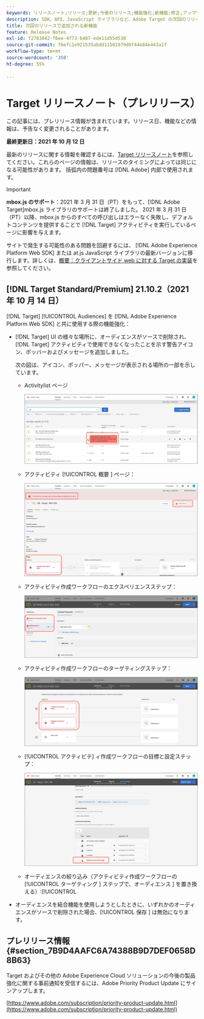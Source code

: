 ```yaml
---
keywords: リリースノート;リリース;更新;今後のリリース;機能強化;新機能;修正;アップデート;プレリリース
description: SDK、API、JavaScript ライブラリなど、Adobe Target の次回のリリースに含まれている新機能、機能強化および修正について説明します。
title: 次回のリリースで追加される新機能
feature: Release Notes
exl-id: f2783042-f6ee-4f73-b487-ede11d55d530
source-git-commit: f6efc1e921535abdd11501979d6f44e84e443a1f
workflow-type: tm+mt
source-wordcount: '358'
ht-degree: 55%

---
```


# Target リリースノート（プレリリース）

この記事には、プレリリース情報が含まれています。リリース日、機能などの情報は、予告なく変更されることがあります。

**最終更新日：2021 年 10 月 12 日**

最新のリリースに関する情報を確認するには、[Target リリースノート](release-notes.md)を参照してください。これらのページの情報は、リリースのタイミングによっては同じになる可能性があります。 括弧内の問題番号は [!DNL Adobe] 内部で使用されます。

>[!IMPORTANT]
>
>**mbox.js のサポート**：2021 年 3 月 31 日（PT）をもって、[!DNL Adobe Target]mbox.js ライブラリのサポートは終了しました。 2021 年 3 月 31 日（PT）以降、mbox.js からのすべての呼び出しはエラーなく失敗し、デフォルトコンテンツを提供することで [!DNL Target] アクティビティを実行しているページに影響を与えます。
>
>サイトで発生する可能性のある問題を回避するには、 [!DNL Adobe Experience Platform Web SDK] または at.js JavaScript ライブラリの最新バージョンに移行します。詳しくは、[概要：クライアントサイド web に対する Target の実装](/help/c-implementing-target/c-implementing-target-for-client-side-web/implement-target-for-client-side-web.md)を参照してください。

## [!DNL Target Standard/Premium] 21.10.2（2021 年 10 月 14 日）

[!DNL Target] [!UICONTROL Audiences] を [!DNL Adobe Experience Platform Web SDK] と共に使用する際の機能強化：

* [!DNL Target] UI の様々な場所に、オーディエンスがソースで削除され、[!DNL Target] アクティビティで使用できなくなったことを示す警告アイコン、ポッバーおよびメッセージを追加しました。

   次の図は、アイコン、ポッパー、メッセージが表示される場所の一部を示しています。

   *  Activitylist ページ

      ![アクティビティリストページのソースメッセージで削除されたオーディエンス](assets/deleted-at-source-audiences-list.png)

   * アクティビティ [!UICONTROL  概要 ] ページ：

      ![概要ページのソースメッセージで削除されたオーディエンス](assets/deleted-at-source-overview.png)

   *  アクティビティ作成ワークフローのエクスペリエンスステップ：

      ![オーディエンスが Experiences ページのソースメッセージで削除  された](assets/deleted-at-source-experiences.png)

   *  アクティビティ作成ワークフローのターゲティングステップ：

      ![オーディエンスがターゲティングページのソースメッセージで削除  された](assets/deleted-at-source-targeting.png)

   * [!UICONTROL アクティビテ] ィ作成ワークフローの目標と設定ステップ：

      ![目標と設定ページのソースメッセージでオーディエ [!UICONTROL ンスが削除さ] れた](assets/deleted-at-source-goals-settings.png)

   * オーディエンスの絞り込み（アクティビティ作成ワークフローの [!UICONTROL  ターゲティング ] ステップで、オーディエンス ] を置き換える）:[!UICONTROL 

* オーディエンスを結合機能を使用しようとしたときに、いずれかのオーディエンスがソースで削除された場合、[!UICONTROL  保存 ] は無効になります。

## プレリリース情報 {#section_7B9D4AAFC6A74388B9D7DEF0658D8B63}

Target およびその他の Adobe Experience Cloud ソリューションの今後の製品強化に関する事前通知を受信するには、Adobe Priority Product Update にサインアップします。

[https://www.adobe.com/subscription/priority-product-update.html](https://www.adobe.com/subscription/priority-product-update.html)
